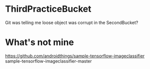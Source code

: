 # ThirdPracticeBucket
Git was telling me loose object was corrupt in the SecondBucket?

# What's not mine
https://github.com/androidthings/sample-tensorflow-imageclassifier
sample-tensorflow-imageclassifier-master
